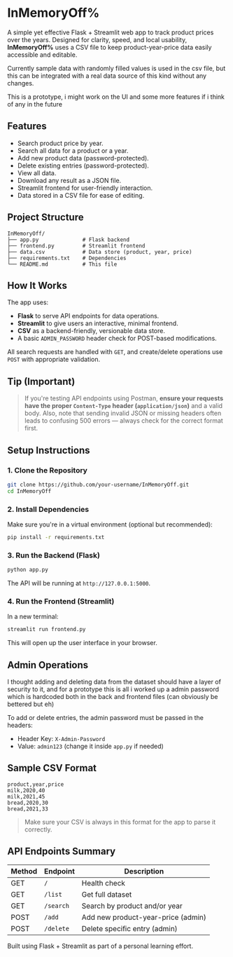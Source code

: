# InMemoryOff%

A simple yet effective Flask + Streamlit web app to track product prices over the years. Designed for clarity, speed, and local usability, **InMemoryOff%** uses a CSV file to keep product-year-price data easily accessible and editable.

Currently sample data with randomly filled values is used in the csv file, but this can be integrated with a real data source of this kind without any changes.

This is a prototype, i might work on the UI and some more features if i think of any in the future

##  Features

- Search product price by year.
- Search all data for a product or a year.
- Add new product data (password-protected).
- Delete existing entries (password-protected).
- View all data.
- Download any result as a JSON file.
- Streamlit frontend for user-friendly interaction.
- Data stored in a CSV file for ease of editing.

##  Project Structure

```
InMemoryOff/
├── app.py              # Flask backend
├── frontend.py         # Streamlit frontend
├── data.csv            # Data store (product, year, price)
├── requirements.txt    # Dependencies
└── README.md           # This file
```

##  How It Works

The app uses:
- **Flask** to serve API endpoints for data operations.
- **Streamlit** to give users an interactive, minimal frontend.
- **CSV** as a backend-friendly, versionable data store.
- A basic `ADMIN_PASSWORD` header check for POST-based modifications.

All search requests are handled with `GET`, and create/delete operations use `POST` with appropriate validation.

## Tip (Important)

> If you're testing API endpoints using Postman, **ensure your requests have the proper `Content-Type` header (`application/json`)** and a valid body. Also, note that sending invalid JSON or missing headers often leads to confusing 500 errors — always check for the correct format first.

##  Setup Instructions

### 1. Clone the Repository

```bash
git clone https://github.com/your-username/InMemoryOff.git
cd InMemoryOff
```

### 2. Install Dependencies

Make sure you're in a virtual environment (optional but recommended):

```bash
pip install -r requirements.txt
```

### 3. Run the Backend (Flask)

```bash
python app.py
```

The API will be running at `http://127.0.0.1:5000`.

### 4. Run the Frontend (Streamlit)

In a new terminal:

```bash
streamlit run frontend.py
```

This will open up the user interface in your browser.

##  Admin Operations

I thought adding and deleting data from the dataset should have a layer of security to it, and for a prototype this is all i worked up a admin password which is hardcoded both in the back and frontend files (can obviously be bettered but eh)

To add or delete entries, the admin password must be passed in the headers:

- Header Key: `X-Admin-Password`
- Value: `admin123` (change it inside `app.py` if needed)

##  Sample CSV Format

```
product,year,price
milk,2020,40
milk,2021,45
bread,2020,30
bread,2021,33
```

> Make sure your CSV is always in this format for the app to parse it correctly.

##  API Endpoints Summary

| Method | Endpoint      | Description                       |
|--------|---------------|-----------------------------------|
| GET    | `/`           | Health check                      |
| GET    | `/list`       | Get full dataset                  |
| GET    | `/search`     | Search by product and/or year     |
| POST   | `/add`        | Add new product-year-price (admin)|
| POST   | `/delete`     | Delete specific entry (admin)     |



Built using Flask + Streamlit as part of a personal learning effort.
